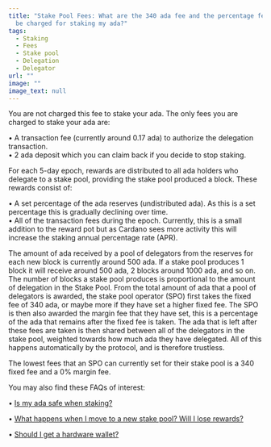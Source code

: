 ```yaml
---
title: "Stake Pool Fees: What are the 340 ada fee and the percentage fee? Will I
  be charged for staking my ada?"
tags:
  - Staking
  - Fees
  - Stake pool
  - Delegation
  - Delegator
url: ""
image: ""
image_text: null
---
```


You are not charged this fee to stake your ada. The only fees you are charged to stake your ada are:

• A transaction fee (currently around 0.17 ada) to authorize the delegation transaction.  
• 2 ada deposit which you can claim back if you decide to stop staking.

For each 5-day epoch, rewards are distributed to all ada holders who delegate to a stake pool, providing the stake pool produced a block. These rewards consist of:

• A set percentage of the ada reserves (undistributed ada). As this is a set percentage this is gradually declining over time.  
• All of the transaction fees during the epoch. Currently, this is a small addition to the reward pot but as Cardano sees more activity this will increase the staking annual percentage rate (APR).

The amount of ada received by a pool of delegators from the reserves for each new block is currently around 500 ada. If a stake pool produces 1 block it will receive around 500 ada, 2 blocks around 1000 ada, and so on. The number of blocks a stake pool produces is proportional to the amount of delegation in the Stake Pool. From the total amount of ada that a pool of delegators is awarded, the stake pool operator (SPO) first takes the fixed fee of 340 ada, or maybe more if they have set a higher fixed fee. The SPO is then also awarded the margin fee that they have set, this is a percentage of the ada that remains after the fixed fee is taken. The ada that is left after these fees are taken is then shared between all of the delegators in the stake pool, weighted towards how much ada they have delegated. All of this happens automatically by the protocol, and is therefore trustless.

The lowest fees that an SPO can currently set for their stake pool is a 340 fixed fee and a 0% margin fee.

You may also find these FAQs of interest:

• [Is my ada safe when staking?](https://www.essentialcardano.io/faq/is-my-ada-safe-when-staking)

• [What happens when I move to a new stake pool? Will I lose rewards?](https://www.essentialcardano.io/faq/what-happens-when-i-move-to-a-new-stake-pool-will-i-loose-rewards)

• [Should I get a hardware wallet?](https://www.essentialcardano.io/faq/should-i-get-a-hardware-wallet)
